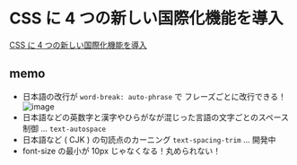 # CSS に 4 つの新しい国際化機能を導入

[CSS に 4 つの新しい国際化機能を導入](https://developer.chrome.com/blog/css-i18n-features?hl=ja)

## memo

- 日本語の改行が `word-break: auto-phrase` で フレーズごとに改行できる！
![image](https://developer.chrome.com/blog/css-i18n-features/image/word-break-auto-phrase.png?hl=ja)
- 日本語などの英数字と漢字やひらがなが混じった言語の文字ごとのスペース制御 ... `text-autospace`
- 日本語など ( CJK ) の句読点のカーニング `text-spacing-trim` ... 開発中
- font-size の最小が 10px じゃなくなる！丸められない！
